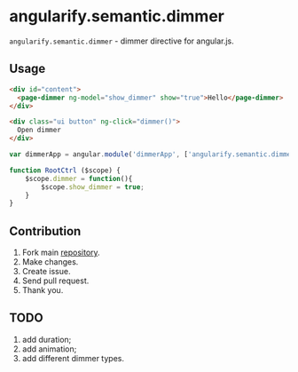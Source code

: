 angularify.semantic.dimmer
===============================

`angularify.semantic.dimmer` - dimmer directive for angular.js.

Usage
-------------------------------

```html
<div id="content">
  <page-dimmer ng-model="show_dimmer" show="true">Hello</page-dimmer>
</div>

<div class="ui button" ng-click="dimmer()">
  Open dimmer
</div>
```

```javascript
var dimmerApp = angular.module('dimmerApp', ['angularify.semantic.dimmer']);

function RootCtrl ($scope) {
    $scope.dimmer = function(){
        $scope.show_dimmer = true;
    }
}
```

Contribution
-------------------------------

 1. Fork main [repository](https://github.com/angularify/angular-semantic-ui).
 2. Make changes.
 3. Create issue.
 4. Send pull request.
 5. Thank you.

TODO
-------------------------------

1. add duration;
2. add animation;
3. add different dimmer types.